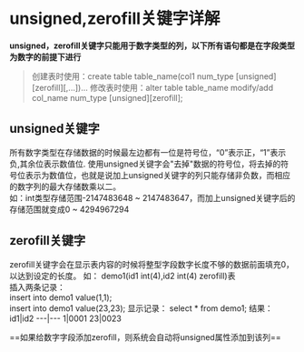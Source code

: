 # unsigned,zerofill关键字详解

**unsigned，zerofill关键字只能用于数字类型的列，以下所有语句都是在字段类型为数字的前提下进行**  

>创建表时使用：create table table_name(col1 num_type [unsigned][zerofill][,...])...
修改表时使用：alter table table_name modify/add col_name num_type  [unsigned][zerofill];

## unsigned关键字

所有数字类型在存储数据的时候最左边都有一位是符号位，“0”表示正，“1”表示负,其余位表示数值位.
使用unsigned关键字会"去掉"数据的符号位，将去掉的符号位表示为数值位，也就是说加上unsigned关键字的列只能存储非负数，而相应的数字列的最大存储数乘以二。  
如：int类型存储范围-2147483648 ~ 2147483647，而加上unsigned关键字后的存储范围就变成0 ~ 4294967294

## zerofill关键字

zerofill关键字会在显示表内容的时候将整型字段数字长度不够的数据前面填充0，以达到设定的长度。
如：
    demo1(id1 int(4),id2 int(4) zerofill)表  
    插入两条记录：  
    insert into demo1 value(1,1);  
    insert into demo1 value(23,23);
    显示记录：
    select * from demo1;
    结果：
id1|id2
---|---
1|0001
23|0023

==如果给数字字段添加zerofill，则系统会自动将unsigned属性添加到该列==